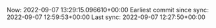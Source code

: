 Now: 2022-09-07 13:29:15.096610+00:00 Earliest commit since sync: 2022-09-07 12:59:53+00:00 Last sync: 2022-09-07 12:27:50+00:00
